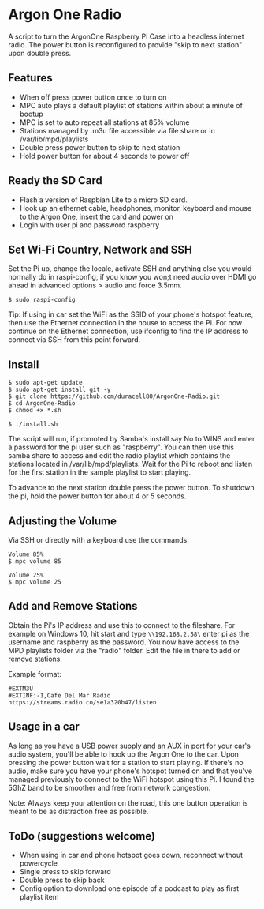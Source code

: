 # Argon One Radio

A script to turn the ArgonOne Raspberry Pi Case into a headless internet radio. The power button is reconfigured to provide "skip to next station" upon double press.

## Features
- When off press power button once to turn on
- MPC auto plays a default playlist of stations within about a minute of bootup
- MPC is set to auto repeat all stations at 85% volume
- Stations managed by .m3u file accessible via file share or in /var/lib/mpd/playlists
- Double press power button to skip to next station
- Hold power button for about 4 seconds to power off

## Ready the SD Card
- Flash a version of Raspbian Lite to a micro SD card.
- Hook up an ethernet cable, headphones, monitor, keyboard and mouse to the Argon One, insert the card and power on
- Login with user pi and password raspberry

## Set Wi-Fi Country, Network and SSH
Set the Pi up, change the locale, activate SSH and anything else you would normally do in raspi-config, if you know you won;t need audio over HDMI go ahead in advanced options > audio and force 3.5mm.
```
$ sudo raspi-config
```
Tip: If using in car set the WiFi as the SSID of your phone's hotspot feature, then use the Ethernet connection in the house to access the Pi. For now continue on the Ethernet connection, use ifconfig to find the IP address to connect via SSH from this point forward.

## Install
```
$ sudo apt-get update
$ sudo apt-get install git -y
$ git clone https://github.com/duracell80/ArgonOne-Radio.git
$ cd ArgonOne-Radio
$ chmod +x *.sh

$ ./install.sh
```

The script will run, if promoted by Samba's install say No to WINS and enter a password for the pi user such as "raspberry". You can then use this samba share to access and edit the radio playlist which contains the stations located in /var/lib/mpd/playlists. Wait for the Pi to reboot and listen for the first station in the sample playlist to start playing.

To advance to the next station double press the power button. To shutdown the pi, hold the power button for about 4 or 5 seconds.

## Adjusting the Volume
Via SSH or directly with a keyboard use the commands:
```
Volume 85%
$ mpc volume 85

Volume 25%
$ mpc volume 25
```

## Add and Remove Stations
Obtain the Pi's IP address and use this to connect to the fileshare. For example on Windows 10, hit start and type `\\192.168.2.58\` enter pi as the username and raspberry as the password. You now have access to the MPD playlists folder via the "radio" folder. Edit the file in there to add or remove stations.

Example format:
```
#EXTM3U
#EXTINF:-1,Cafe Del Mar Radio
https://streams.radio.co/se1a320b47/listen
```

## Usage in a car
As long as you have a USB power supply and an AUX in port for your car's audio system, you'll be able to hook up the Argon One to the car. Upon pressing the power button wait for a station to start playing. If there's no audio, make sure you have your phone's hotspot turned on and that you've managed previously to connect to the WiFi hotspot using this Pi. I found the 5GhZ band to be smoother and free from network congestion.

Note: Always keep your attention on the road, this one button operation is meant to be as distraction free as possible.


## ToDo (suggestions welcome)
- When using in car and phone hotspot goes down, reconnect without powercycle
- Single press to skip forward
- Double press to skip back
- Config option to download one episode of a podcast to play as first playlist item
